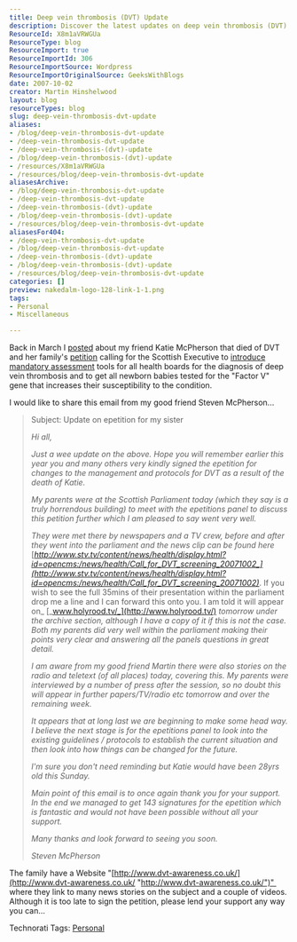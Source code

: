 ```yaml
---
title: Deep vein thrombosis (DVT) Update
description: Discover the latest updates on deep vein thrombosis (DVT) advocacy, including a family's petition for better screening and awareness. Join the cause today!
ResourceId: X8m1aVRWGUa
ResourceType: blog
ResourceImport: true
ResourceImportId: 306
ResourceImportSource: Wordpress
ResourceImportOriginalSource: GeeksWithBlogs
date: 2007-10-02
creator: Martin Hinshelwood
layout: blog
resourceTypes: blog
slug: deep-vein-thrombosis-dvt-update
aliases:
- /blog/deep-vein-thrombosis-dvt-update
- /deep-vein-thrombosis-dvt-update
- /deep-vein-thrombosis-(dvt)-update
- /blog/deep-vein-thrombosis-(dvt)-update
- /resources/X8m1aVRWGUa
- /resources/blog/deep-vein-thrombosis-dvt-update
aliasesArchive:
- /blog/deep-vein-thrombosis-dvt-update
- /deep-vein-thrombosis-dvt-update
- /deep-vein-thrombosis-(dvt)-update
- /blog/deep-vein-thrombosis-(dvt)-update
- /resources/blog/deep-vein-thrombosis-dvt-update
aliasesFor404:
- /deep-vein-thrombosis-dvt-update
- /blog/deep-vein-thrombosis-dvt-update
- /deep-vein-thrombosis-(dvt)-update
- /blog/deep-vein-thrombosis-(dvt)-update
- /resources/blog/deep-vein-thrombosis-dvt-update
categories: []
preview: nakedalm-logo-128-link-1-1.png
tags:
- Personal
- Miscellaneous

---
```

Back in March I [posted](http://blog.hinshelwood.com/archive/2007/03/03/Deep_vein_thrombosis_DVT.aspx) about my friend Katie McPherson that died of DVT and her family's [petition](http://epetitions.scottish.parliament.uk/view_petition.asp?PetitionID=155) calling for the Scottish Executive to [introduce mandatory assessment](http://news.bbc.co.uk/1/hi/scotland/glasgow_and_west/7024788.stm) tools for all health boards for the diagnosis of deep vein thrombosis and to get all newborn babies tested for the "Factor V" gene that increases their susceptibility to the condition.

I would like to share this email from my good friend Steven McPherson...

> Subject: Update on epetition for my sister
>
> _Hi all,_
>
> _Just a wee update on the above. Hope you will remember earlier this year you and many others very kindly signed the epetition for changes to the management and protocols for DVT as a result of the death of Katie._
>
> _My parents were at the Scottish Parliament today (which they say is a truly horrendous building) to meet with the epetitions panel to discuss this petition further which I am pleased to say went very well._
>
> _They were met there by newspapers and a TV crew, before and after they went into the parliament and the news clip can be found here_ [_http://www.stv.tv/content/news/health/display.html?id=opencms:/news/health/Call_for_DVT_screening_20071002_](http://www.stv.tv/content/news/health/display.html?id=opencms:/news/health/Call_for_DVT_screening_20071002)_. If you wish to see the full 35mins of their presentation within the parliament drop me a line and I can forward this onto you. I am told it will appear on_ [_www.holyrood.tv/_](http://www.holyrood.tv/) _tomorrow under the archive section, although I have a copy of it if this is not the case. Both my parents did very well within the parliament making their points very clear and answering all the panels questions in great detail._
>
> _I am aware from my good friend Martin there were also stories on the radio and teletext (of all places) today, covering this. My parents were interviewed by a number of press after the session, so no doubt this will appear in further papers/TV/radio etc tomorrow and over the remaining week._
>
> _It appears that at long last we are beginning to make some head way. I believe the next stage is for the epetitions panel to look into the existing guidelines / protocols to establish the current situation and then look into how things can be changed for the future._
>
> _I'm sure you don't need reminding but Katie would have been 28yrs old this Sunday._
>
> _Main point of this email is to once again thank you for your support. In the end we managed to get 143 signatures for the epetition which is fantastic and would not have been possible without all your support._
>
> _Many thanks and look forward to seeing you soon._
>
> _Steven McPherson_

The family have a Website "[http://www.dvt-awareness.co.uk/](http://www.dvt-awareness.co.uk/ "http://www.dvt-awareness.co.uk/")"  where they link to many news stories on the subject and a couple of videos. Although it is too late to sign the petition, please lend your support any way you can...

Technorati Tags: [Personal](http://technorati.com/tags/Personal)
